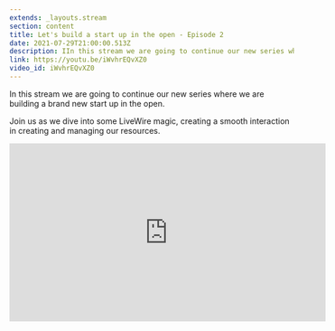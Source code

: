 ```yaml
---
extends: _layouts.stream
section: content
title: Let's build a start up in the open - Episode 2
date: 2021-07-29T21:00:00.513Z
description: IIn this stream we are going to continue our new series where we are building a brand new start up in the open. 
link: https://youtu.be/iWvhrEQvXZ0
video_id: iWvhrEQvXZ0
---
```

In this stream we are going to continue our new series where we are building a brand new start up in the open. 

Join us as we dive into some LiveWire magic, creating a smooth interaction in creating and managing our resources.

<div class="aspect-w-16 aspect-h-9">
    <iframe width="560" height="315" src="https://www.youtube.com/embed/iWvhrEQvXZ0" title="YouTube video player" frameborder="0" allow="accelerometer; autoplay; clipboard-write; encrypted-media; gyroscope; picture-in-picture" allowfullscreen></iframe>
</div>